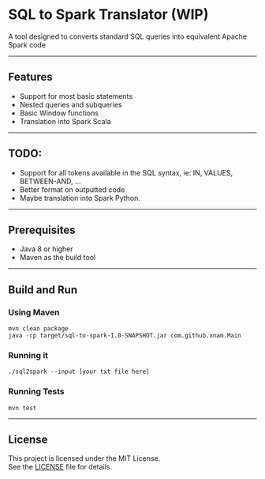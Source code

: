 # SQL to Spark Translator (WIP)

A tool designed to converts standard SQL queries into equivalent Apache Spark code

---

## Features

- Support for most basic statements
- Nested queries and subqueries
- Basic Window functions
- Translation into Spark Scala

---

## TODO: 

- Support for all tokens available in the SQL syntax, ie: IN, VALUES, BETWEEN-AND, ...
- Better format on outputted code
- Maybe translation into Spark Python.

---

## Prerequisites

- Java 8 or higher
- Maven as the build tool

---

## Build and Run

### Using Maven
```mvn clean package``` \
```java -cp target/sql-to-spark-1.0-SNAPSHOT.jar com.github.xnam.Main```

### Running it
```./sql2spark --input [your txt file here]```

### Running Tests
```mvn test ```

---

## License

This project is licensed under the MIT License.  
See the [LICENSE](./LICENSE) file for details.